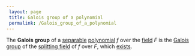 ```yaml
---
 layout: page
 title: Galois group of a polynomial
 permalink: /Galois_group_of_a_polynomial
---
```

The **Galois group** of a [separable](https://defsmath.github.io/DefsMath/separable_polynomial) [polynomial](https://defsmath.github.io/DefsMath/polynomial_ring) $f$ over the [field](https://defsmath.github.io/DefsMath/field) $F$ is the [Galois group](https://defsmath.github.io/DefsMath/Galois_extension) of the [splitting field](https://defsmath.github.io/DefsMath/splitting_field) of $f$ over $F$, which [exists](https://defsmath.github.io/DefsMath/splitting_fields_of_separable_polynomials_are_Galois).